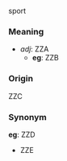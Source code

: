 sport
### Meaning
+ _adj_: ZZA
    + __eg__: ZZB

### Origin

ZZC

### Synonym

__eg__: ZZD

+ ZZE


